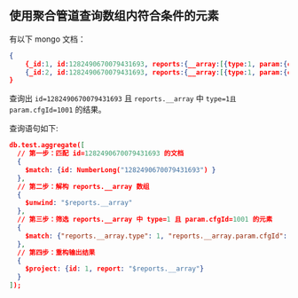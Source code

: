 ## 使用聚合管道查询数组内符合条件的元素

有以下 mongo 文档：

```json
{
	{_id:1, id:1282490670079431693, reports:{__array:[{type:1, param:{cfgId=1001,name="aaa"}}, {type:2, param:{cfgId=1002,name="bbb"}}]}},
    {_id:2, id:1282490670079431693, reports:{__array:[{type:1, param:{cfgId=1001,name="aaa"}}, {type:2, param:{cfgId=1002,name="bbb"}}]}},
}
```

查询出 `id=1282490670079431693` 且 `reports.__array` 中 `type=1且 param.cfgId=1001` 的结果。

查询语句如下:

```json
db.test.aggregate([
  // 第一步：匹配 id=1282490670079431693 的文档
  {
    $match: {id: NumberLong("1282490670079431693") }
  },
  // 第二步：解构 reports.__array 数组
  {
    $unwind: "$reports.__array"
  },
  // 第三步：筛选 reports.__array 中 type=1 且 param.cfgId=1001 的元素
  {
    $match: {"reports.__array.type": 1, "reports.__array.param.cfgId": 1001}
  },
  // 第四步：重构输出结果
  {
    $project: {id: 1, report: "$reports.__array"}
  }
]);
```
